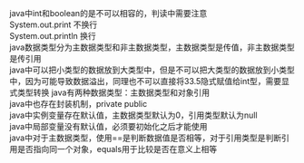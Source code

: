 java中int和boolean的是不可以相容的，判读中需要注意      
System.out.print  不换行     
System.out.println  换行    
java数据类型分为主数据类型和非主数据类型，主数据类型是传值，非主数据类型是传引用   
java中可以把小类型的数据放到大类型中，但是不可以把大类型的数据放到小类型中，因为可能导致数据溢出，同理也不可以直接将33.5隐式赋值给int型，需要显式类型转换
java有两种数据类型：主数据类型和对象引用   
java中也存在封装机制，private public    
java中实例变量存在默认值，主数据类型默认为0，引用类型默认为null    
java中局部变量没有默认值，必须要初始化之后才能使用   
java中对于主数据类型，使用==是判断数据值是否相等，对于引用类型是判断引用是否指向同一个对象，equals用于比较是否在意义上相等      
